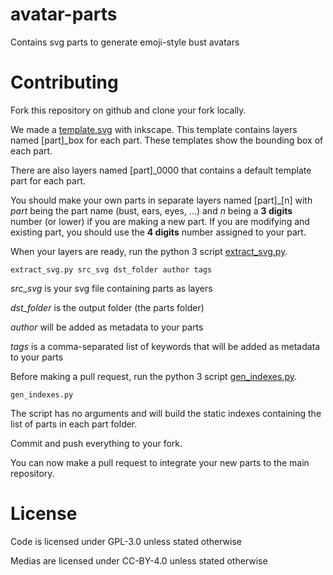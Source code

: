 # avatar-parts
Contains svg parts to generate emoji-style bust avatars

# Contributing

Fork this repository on github and clone your fork locally.

We made a [template.svg](template.svg) with inkscape. This template contains layers named [part]_box for each part. These templates show the bounding box of each part.

There are also layers named [part]_0000 that contains a default template part for each part.

You should make your own parts in separate layers named [part]_[n] with *part* being the part name (bust, ears, eyes, ...) and *n* being a **3 digits** number (or lower) if you are making a new part. If you are modifying and existing part, you should use the **4 digits** number assigned to your part.

When your layers are ready, run the python 3 script [extract_svg.py](extract_svg.py).

`extract_svg.py src_svg dst_folder author tags`

*src_svg* is your svg file containing parts as layers

*dst_folder* is the output folder (the parts folder)

*author* will be added as metadata to your parts

*tags* is a comma-separated list of keywords that will be added as metadata to your parts

Before making a pull request, run the python 3 script [gen_indexes.py](gen_indexes.py).

`gen_indexes.py`

The script has no arguments and will build the static indexes containing the list of parts in each part folder.

Commit and push everything to your fork.

You can now make a pull request to integrate your new parts to the main repository.

# License
Code is licensed under GPL-3.0 unless stated otherwise

Medias are licensed under CC-BY-4.0 unless stated otherwise